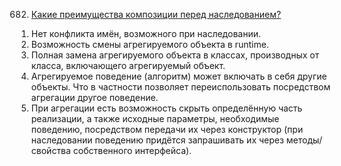 682. [Какие преимущества композиции перед наследованием?](answers/682.md)


1) Нет конфликта имён, возможного при наследовании.
2) Возможность смены агрегируемого объекта в runtime.
3) Полная замена агрегируемого объекта в классах, производных от класса, включающего агрегируемый объект.
4) Агрегируемое поведение (алгоритм) может включать в себя другие объекты. Что в частности позволяет переиспользовать посредством агрегации другое поведение.
5) При агрегации есть возможность скрыть определённую часть реализации, а также исходные параметры, 
необходимые поведению, посредством передачи их через конструктор (при наследовании поведению придётся запрашивать их через методы/свойства собственного интерфейса).
